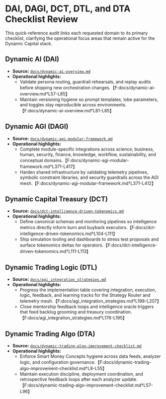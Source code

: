 # DAI, DAGI, DCT, DTL, and DTA Checklist Review

This quick-reference audit links each requested domain to its primary checklist,
clarifying the operational focus areas that remain active for the Dynamic
Capital stack.

## Dynamic AI (DAI)

- **Source:** [`docs/dynamic-ai-overview.md`](./dynamic-ai-overview.md)
- **Operational highlights:**
  - Validate persona routing, guardrail rehearsals, and replay audits before
    shipping new orchestration changes.【F:docs/dynamic-ai-overview.md†L57-L85】
  - Maintain versioning hygiene so prompt templates, lobe parameters, and
    toggles stay reproducible across environments.【F:docs/dynamic-ai-overview.md†L81-L85】

## Dynamic AGI (DAGI)

- **Source:** [`docs/dynamic-agi-modular-framework.md`](./dynamic-agi-modular-framework.md)
- **Operational highlights:**
  - Complete module-specific integrations across science, business, human,
    security, finance, knowledge, workflow, sustainability, and conceptual
    domains.【F:docs/dynamic-agi-modular-framework.md†L371-L417】
  - Harden shared infrastructure by validating telemetry pipelines, symbolic
    constraint libraries, and security guardrails across the AGI mesh.【F:docs/dynamic-agi-modular-framework.md†L371-L412】

## Dynamic Capital Treasury (DCT)

- **Source:** [`docs/dct-intelligence-driven-tokenomics.md`](./dct-intelligence-driven-tokenomics.md)
- **Operational highlights:**
  - Define canonical schemas and monitoring pipelines so intelligence metrics
    directly inform burn and buyback executors.【F:docs/dct-intelligence-driven-tokenomics.md†L104-L111】
  - Ship simulation tooling and dashboards to stress test proposals and surface
    tokenomics deltas for operators.【F:docs/dct-intelligence-driven-tokenomics.md†L111-L113】

## Dynamic Trading Logic (DTL)

- **Source:** [`docs/agi_integration_strategies.md`](./agi_integration_strategies.md)
- **Operational highlights:**
  - Progress the implementation table covering integration, execution, logic,
    feedback, and learning tracks for the Strategy Router and telemetry mesh.【F:docs/agi_integration_strategies.md†L198-L207】
  - Close mentorship feedback loops and intelligence oracle triggers that feed
    backlog grooming and treasury coordination.【F:docs/agi_integration_strategies.md†L176-L195】

## Dynamic Trading Algo (DTA)

- **Source:** [`docs/dynamic-trading-algo-improvement-checklist.md`](./dynamic-trading-algo-improvement-checklist.md)
- **Operational highlights:**
  - Enforce Smart Money Concepts hygiene across data feeds, analyzer logic, and
    configuration governance.【F:docs/dynamic-trading-algo-improvement-checklist.md†L8-L55】
  - Maintain execution discipline, deployment coordination, and retrospective
    feedback loops after each analyzer update.【F:docs/dynamic-trading-algo-improvement-checklist.md†L57-L96】
